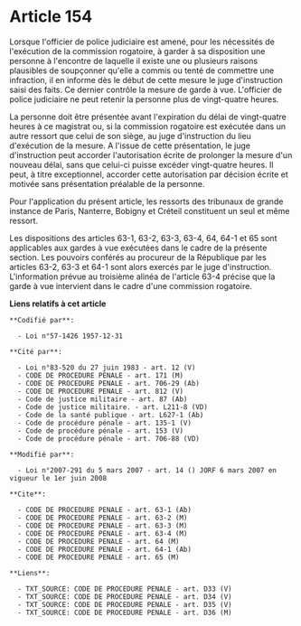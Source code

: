 # Article 154

Lorsque l'officier de police judiciaire est amené, pour les nécessités de l'exécution de la commission rogatoire, à garder à
sa disposition une personne à l'encontre de laquelle il existe une ou plusieurs raisons plausibles de soupçonner qu'elle a
commis ou tenté de commettre une infraction, il en informe dès le début de cette mesure le juge d'instruction saisi des
faits. Ce dernier contrôle la mesure de garde à vue. L'officier de police judiciaire ne peut retenir la personne plus de
vingt-quatre heures.

La personne doit être présentée avant l'expiration du délai de vingt-quatre heures à ce magistrat ou, si la commission
rogatoire est exécutée dans un autre ressort que celui de son siège, au juge d'instruction du lieu d'exécution de la mesure.
A l'issue de cette présentation, le juge d'instruction peut accorder l'autorisation écrite de prolonger la mesure d'un
nouveau délai, sans que celui-ci puisse excéder vingt-quatre heures. Il peut, à titre exceptionnel, accorder cette
autorisation par décision écrite et motivée sans présentation préalable de la personne.

Pour l'application du présent article, les ressorts des tribunaux de grande instance de Paris, Nanterre, Bobigny et Créteil
constituent un seul et même ressort.

Les dispositions des articles 63-1, 63-2, 63-3, 63-4, 64, 64-1 et 65 sont applicables aux gardes à vue exécutées dans le
cadre de la présente section. Les pouvoirs conférés au procureur de la République par les articles 63-2, 63-3 et 64-1 sont
alors exercés par le juge d'instruction. L'information prévue au troisième alinéa de l'article 63-4 précise que la garde à
vue intervient dans le cadre d'une commission rogatoire.

**Liens relatifs à cet article**

	**Codifié par**:

	  - Loi n°57-1426 1957-12-31

	**Cité par**:

	  - Loi n°83-520 du 27 juin 1983 - art. 12 (V)
	  - CODE DE PROCEDURE PENALE - art. 171 (M)
	  - CODE DE PROCEDURE PENALE - art. 706-29 (Ab)
	  - CODE DE PROCEDURE PENALE - art. 812 (V)
	  - Code de justice militaire - art. 87 (Ab)
	  - Code de justice militaire. - art. L211-8 (VD)
	  - Code de la santé publique - art. L627-1 (Ab)
	  - Code de procédure pénale - art. 135-1 (V)
	  - Code de procédure pénale - art. 153 (V)
	  - Code de procédure pénale - art. 706-88 (VD)

	**Modifié par**:

	  - Loi n°2007-291 du 5 mars 2007 - art. 14 () JORF 6 mars 2007 en vigueur le 1er juin 2008

	**Cite**:

	  - CODE DE PROCEDURE PENALE - art. 63-1 (Ab)
	  - CODE DE PROCEDURE PENALE - art. 63-2 (M)
	  - CODE DE PROCEDURE PENALE - art. 63-3 (M)
	  - CODE DE PROCEDURE PENALE - art. 63-4 (M)
	  - CODE DE PROCEDURE PENALE - art. 64 (M)
	  - CODE DE PROCEDURE PENALE - art. 64-1 (Ab)
	  - CODE DE PROCEDURE PENALE - art. 65 (M)

	**Liens**:

	  - TXT_SOURCE: CODE DE PROCEDURE PENALE - art. D33 (V)
	  - TXT_SOURCE: CODE DE PROCEDURE PENALE - art. D34 (V)
	  - TXT_SOURCE: CODE DE PROCEDURE PENALE - art. D35 (V)
	  - TXT_SOURCE: CODE DE PROCEDURE PENALE - art. D36 (M)
